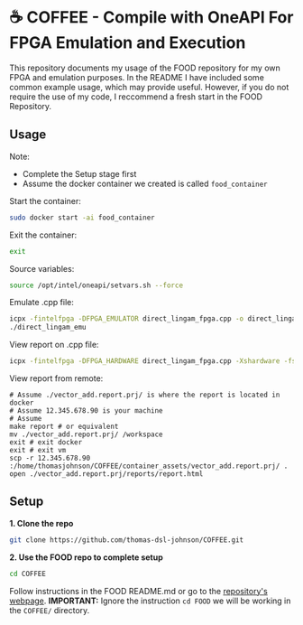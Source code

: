 # ☕ COFFEE - Compile with OneAPI For FPGA Emulation and Execution

This repository documents my usage of the FOOD repository for my own FPGA and emulation purposes. In the README I have included some common example usage, which may provide useful. However, if you do not require the use of my code, I reccommend a fresh start in the FOOD Repository.

## Usage
Note:
* Complete the Setup stage first
* Assume the docker container we created is called `food_container`

Start the container:
```bash
sudo docker start -ai food_container
```

Exit the container:
```bash
exit
```

Source variables:
```bash
source /opt/intel/oneapi/setvars.sh --force
```

Emulate .cpp file:
```bash
icpx -fintelfpga -DFPGA_EMULATOR direct_lingam_fpga.cpp -o direct_lingam_emu
./direct_lingam_emu
```

View report on .cpp file:
```bash
icpx -fintelfpga -DFPGA_HARDWARE direct_lingam_fpga.cpp -Xshardware -fsycl-link=early -Xstarget=Agilex7 -o report.a
```

View report from remote:
```
# Assume ./vector_add.report.prj/ is where the report is located in docker
# Assume 12.345.678.90 is your machine
# Assume 
make report # or equivalent
mv ./vector_add.report.prj/ /workspace
exit # exit docker
exit # exit vm
scp -r 12.345.678.90 :/home/thomasjohnson/COFFEE/container_assets/vector_add.report.prj/ .
open ./vector_add.report.prj/reports/report.html
```

## Setup

**1. Clone the repo**
```bash
git clone https://github.com/thomas-dsl-johnson/COFFEE.git
```

**2. Use the FOOD repo to complete setup**
```bash
cd COFFEE
```
Follow instructions in the FOOD README.md or go to the [repository's webpage](https://github.com/thomas-dsl-johnson/FOOD#). 
**IMPORTANT:** Ignore the instruction `cd FOOD` we will be working in the `COFFEE/` directory.
